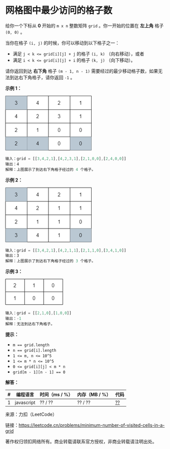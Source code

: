# 网格图中最少访问的格子数

给你一个下标从 **0** 开始的 `m x n` 整数矩阵 `grid` 。你一开始的位置在 **左上角** 格子 `(0, 0)` 。

当你在格子 `(i, j)` 的时候，你可以移动到以下格子之一：

- 满足 `j < k <= grid[i][j] + j` 的格子 `(i, k)` （向右移动），或者
- 满足 `i < k <= grid[i][j] + i` 的格子 `(k, j)` （向下移动）。

请你返回到达 **右下角** 格子 `(m - 1, n - 1)` 需要经过的最少移动格子数，如果无法到达右下角格子，请你返回 `-1` 。

**示例 1：**

![示例1](./eg1.png)

``` javascript
输入：grid = [[3,4,2,1],[4,2,3,1],[2,1,0,0],[2,4,0,0]]
输出：4
解释：上图展示了到达右下角格子经过的 4 个格子。
```

**示例 2：**

![示例2](./eg2.png)

``` javascript
输入：grid = [[3,4,2,1],[4,2,1,1],[2,1,1,0],[3,4,1,0]]
输出：3
解释：上图展示了到达右下角格子经过的 3 个格子。
```

**示例 3：**

![示例3](./eg3.png)

``` javascript
输入：grid = [[2,1,0],[1,0,0]]
输出：-1
解释：无法到达右下角格子。
```

**提示：**

- `m == grid.length`
- `n == grid[i].length`
- `1 <= m, n <= 10^5`
- `1 <= m * n <= 10^5`
- `0 <= grid[i][j] < m * n`
- `grid[m - 1][n - 1] == 0`

**解答：**

**#**|**编程语言**|**时间（ms / %）**|**内存（MB / %）**|**代码**
--|--|--|--|--
1|javascript|?? / ??|?? / ??|[??](./javascript/ac_v1.js)

来源：力扣（LeetCode）

链接：https://leetcode.cn/problems/minimum-number-of-visited-cells-in-a-grid

著作权归领扣网络所有。商业转载请联系官方授权，非商业转载请注明出处。
